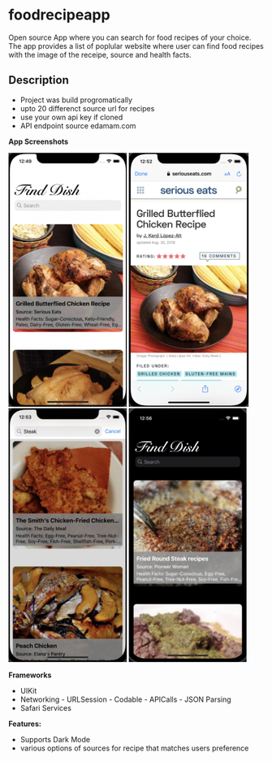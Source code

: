 # foodrecipeapp
Open source App where you can search for food recipes of your choice.
The app provides a list of poplular website where user can find food recipes with the image of the receipe, source and health facts.

## Description

- Project was build progromatically
- upto 20 differenct source url for recipes
- use your own api key if cloned
- API endpoint source edamam.com

**App Screenshots**

<img src="Images/Food Recipe 1.png" height="500"> <img src="Images/Food Recipe 2.png" height="500"> <img src="Images/Food Recipe 3.png" height="500"> <img src="Images/Food Recipe 4.png" height="500">

**Frameworks**

- UIKit
- Networking - URLSession - Codable - APICalls - JSON Parsing
- Safari Services


**Features:**

- Supports Dark Mode
- various options of sources for recipe that matches users preference
